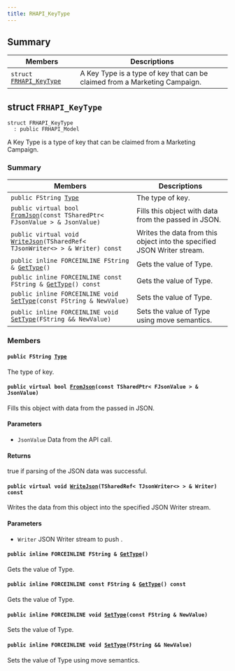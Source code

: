 ```yaml
---
title: RHAPI_KeyType
---
```


## Summary

 Members                        | Descriptions                                
--------------------------------|---------------------------------------------
`struct `[`FRHAPI_KeyType`](#structFRHAPI__KeyType) | A Key Type is a type of key that can be claimed from a Marketing Campaign.

## struct `FRHAPI_KeyType` <a id="structFRHAPI__KeyType"></a>

```
struct FRHAPI_KeyType
  : public FRHAPI_Model
```

A Key Type is a type of key that can be claimed from a Marketing Campaign.

### Summary

 Members                        | Descriptions                                
--------------------------------|---------------------------------------------
`public FString `[`Type`](#structFRHAPI__KeyType_1a2651c7c2d1777a2fc76694ce1d194fde) | The type of key.
`public virtual bool `[`FromJson`](#structFRHAPI__KeyType_1a5633335230c27b84a37bd61f7d099f14)`(const TSharedPtr< FJsonValue > & JsonValue)` | Fills this object with data from the passed in JSON.
`public virtual void `[`WriteJson`](#structFRHAPI__KeyType_1a266d1108d679777c2331d9b967158628)`(TSharedRef< TJsonWriter<> > & Writer) const` | Writes the data from this object into the specified JSON Writer stream.
`public inline FORCEINLINE FString & `[`GetType`](#structFRHAPI__KeyType_1a5df0513c1b9f88408f3feb345870b094)`()` | Gets the value of Type.
`public inline FORCEINLINE const FString & `[`GetType`](#structFRHAPI__KeyType_1a8304200e68cf3f4814c8173dd12bd492)`() const` | Gets the value of Type.
`public inline FORCEINLINE void `[`SetType`](#structFRHAPI__KeyType_1ab4f4d1db956654e0f8fd6a1b148e2577)`(const FString & NewValue)` | Sets the value of Type.
`public inline FORCEINLINE void `[`SetType`](#structFRHAPI__KeyType_1a68b5e421068c1f6429c49cbbc5a79cc1)`(FString && NewValue)` | Sets the value of Type using move semantics.

### Members

#### `public FString `[`Type`](#structFRHAPI__KeyType_1a2651c7c2d1777a2fc76694ce1d194fde) <a id="structFRHAPI__KeyType_1a2651c7c2d1777a2fc76694ce1d194fde"></a>

The type of key.

#### `public virtual bool `[`FromJson`](#structFRHAPI__KeyType_1a5633335230c27b84a37bd61f7d099f14)`(const TSharedPtr< FJsonValue > & JsonValue)` <a id="structFRHAPI__KeyType_1a5633335230c27b84a37bd61f7d099f14"></a>

Fills this object with data from the passed in JSON.

#### Parameters
* `JsonValue` Data from the API call.

#### Returns
true if parsing of the JSON data was successful.

#### `public virtual void `[`WriteJson`](#structFRHAPI__KeyType_1a266d1108d679777c2331d9b967158628)`(TSharedRef< TJsonWriter<> > & Writer) const` <a id="structFRHAPI__KeyType_1a266d1108d679777c2331d9b967158628"></a>

Writes the data from this object into the specified JSON Writer stream.

#### Parameters
* `Writer` JSON Writer stream to push .

#### `public inline FORCEINLINE FString & `[`GetType`](#structFRHAPI__KeyType_1a5df0513c1b9f88408f3feb345870b094)`()` <a id="structFRHAPI__KeyType_1a5df0513c1b9f88408f3feb345870b094"></a>

Gets the value of Type.

#### `public inline FORCEINLINE const FString & `[`GetType`](#structFRHAPI__KeyType_1a8304200e68cf3f4814c8173dd12bd492)`() const` <a id="structFRHAPI__KeyType_1a8304200e68cf3f4814c8173dd12bd492"></a>

Gets the value of Type.

#### `public inline FORCEINLINE void `[`SetType`](#structFRHAPI__KeyType_1ab4f4d1db956654e0f8fd6a1b148e2577)`(const FString & NewValue)` <a id="structFRHAPI__KeyType_1ab4f4d1db956654e0f8fd6a1b148e2577"></a>

Sets the value of Type.

#### `public inline FORCEINLINE void `[`SetType`](#structFRHAPI__KeyType_1a68b5e421068c1f6429c49cbbc5a79cc1)`(FString && NewValue)` <a id="structFRHAPI__KeyType_1a68b5e421068c1f6429c49cbbc5a79cc1"></a>

Sets the value of Type using move semantics.


